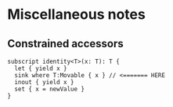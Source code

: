 # Miscellaneous notes

## Constrained accessors

```
subscript identity<T>(x: T): T {
  let { yield x }
  sink where T:Movable { x } // <======= HERE
  inout { yield x }
  set { x = newValue }
}
```
